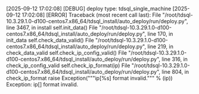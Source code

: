 [2025-09-12 17:02:08] [DEBUG] deploy type: tdsql_single_machine
[2025-09-12 17:02:08] [ERROR] Traceback (most recent call last):
  File "/root/tdsql-10.3.29.1.0-d100-centos7.x86_64/tdsql_install/auto_deploy/run/deploy.py", line 3467, in install
    self.init_data()
  File "/root/tdsql-10.3.29.1.0-d100-centos7.x86_64/tdsql_install/auto_deploy/run/deploy.py", line 170, in init_data
    self.check_data_valid()
  File "/root/tdsql-10.3.29.1.0-d100-centos7.x86_64/tdsql_install/auto_deploy/run/deploy.py", line 219, in check_data_valid
    self.check_ip_config_valid()
  File "/root/tdsql-10.3.29.1.0-d100-centos7.x86_64/tdsql_install/auto_deploy/run/deploy.py", line 316, in check_ip_config_valid
    self.check_ip_format(ip)
  File "/root/tdsql-10.3.29.1.0-d100-centos7.x86_64/tdsql_install/auto_deploy/run/deploy.py", line 804, in check_ip_format
    raise Exception("""ip[%s] format invalid.""" % (ip))
Exception: ip[] format invalid.